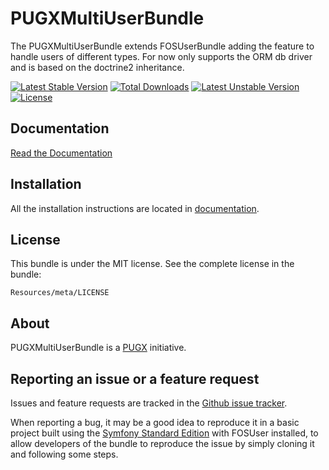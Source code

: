 PUGXMultiUserBundle
===================

The PUGXMultiUserBundle extends FOSUserBundle adding the feature to handle users of different types.
For now only supports the ORM db driver and is based on the doctrine2 inheritance.

[![Latest Stable Version](https://poser.pugx.org/pugx/multi-user-bundle/v/stable.png)](https://packagist.org/packages/pugx/multi-user-bundle) [![Total Downloads](https://poser.pugx.org/pugx/multi-user-bundle/downloads.png)](https://packagist.org/packages/pugx/multi-user-bundle) [![Latest Unstable Version](https://poser.pugx.org/pugx/multi-user-bundle/v/unstable.png)](https://packagist.org/packages/pugx/multi-user-bundle) [![License](https://poser.pugx.org/pugx/multi-user-bundle/license.png)](https://packagist.org/packages/pugx/multi-user-bundle)

Documentation
-------------

[Read the Documentation](https://github.com/PUGX/PUGXMultiUserBundle/blob/master/Resources/doc/index.md)

Installation
------------

All the installation instructions are located in [documentation](https://github.com/PUGX/PUGXMultiUserBundle/blob/master/Resources/doc/index.md).

License
-------

This bundle is under the MIT license. See the complete license in the bundle:

    Resources/meta/LICENSE

About
-----

PUGXMultiUserBundle is a [PUGX](https://github.com/PUGX) initiative.


Reporting an issue or a feature request
---------------------------------------

Issues and feature requests are tracked in the [Github issue tracker](https://github.com/PUGX/PUGXMultiUserBundle/issues).

When reporting a bug, it may be a good idea to reproduce it in a basic project
built using the [Symfony Standard Edition](https://github.com/symfony/symfony-standard)
with FOSUser installed, to allow developers of the bundle to reproduce the issue by simply cloning it
and following some steps.
